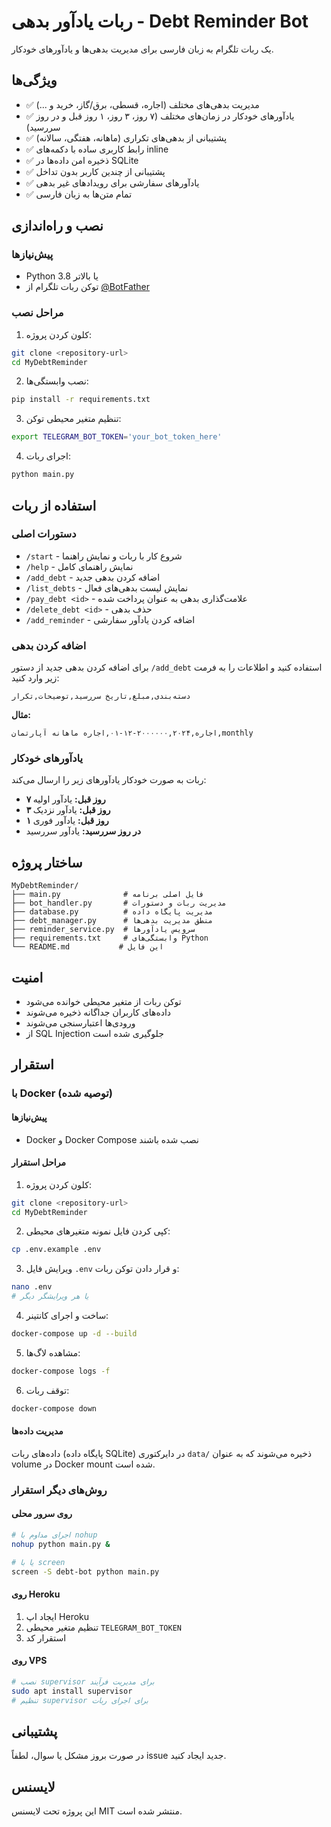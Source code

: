 # ربات یادآور بدهی - Debt Reminder Bot

یک ربات تلگرام به زبان فارسی برای مدیریت بدهی‌ها و یادآورهای خودکار.

## ویژگی‌ها

- ✅ مدیریت بدهی‌های مختلف (اجاره، قسطی، برق/گاز، خرید و ...)
- ✅ یادآورهای خودکار در زمان‌های مختلف (۷ روز، ۳ روز، ۱ روز قبل و در روز سررسید)
- ✅ پشتیبانی از بدهی‌های تکراری (ماهانه، هفتگی، سالانه)
- ✅ رابط کاربری ساده با دکمه‌های inline
- ✅ ذخیره امن داده‌ها در SQLite
- ✅ پشتیبانی از چندین کاربر بدون تداخل
- ✅ یادآورهای سفارشی برای رویدادهای غیر بدهی
- ✅ تمام متن‌ها به زبان فارسی

## نصب و راه‌اندازی

### پیش‌نیازها

- Python 3.8 یا بالاتر
- توکن ربات تلگرام از [@BotFather](https://t.me/botfather)

### مراحل نصب

1. کلون کردن پروژه:
```bash
git clone <repository-url>
cd MyDebtReminder
```

2. نصب وابستگی‌ها:
```bash
pip install -r requirements.txt
```

3. تنظیم متغیر محیطی توکن:
```bash
export TELEGRAM_BOT_TOKEN='your_bot_token_here'
```

4. اجرای ربات:
```bash
python main.py
```

## استفاده از ربات

### دستورات اصلی

- `/start` - شروع کار با ربات و نمایش راهنما
- `/help` - نمایش راهنمای کامل
- `/add_debt` - اضافه کردن بدهی جدید
- `/list_debts` - نمایش لیست بدهی‌های فعال
- `/pay_debt <id>` - علامت‌گذاری بدهی به عنوان پرداخت شده
- `/delete_debt <id>` - حذف بدهی
- `/add_reminder` - اضافه کردن یادآور سفارشی

### اضافه کردن بدهی

برای اضافه کردن بدهی جدید از دستور `/add_debt` استفاده کنید و اطلاعات را به فرمت زیر وارد کنید:

```
دسته‌بندی,مبلغ,تاریخ سررسید,توضیحات,تکرار
```

**مثال:**
```
اجاره,۲۰۰۰۰۰۰,۲۰۲۴-۱۲-۰۱,اجاره ماهانه آپارتمان,monthly
```

### یادآورهای خودکار

ربات به صورت خودکار یادآورهای زیر را ارسال می‌کند:
- **۷ روز قبل:** یادآور اولیه
- **۳ روز قبل:** یادآور نزدیک
- **۱ روز قبل:** یادآور فوری
- **در روز سررسید:** یادآور سررسید

## ساختار پروژه

```
MyDebtReminder/
├── main.py              # فایل اصلی برنامه
├── bot_handler.py       # مدیریت ربات و دستورات
├── database.py          # مدیریت پایگاه داده
├── debt_manager.py      # منطق مدیریت بدهی‌ها
├── reminder_service.py  # سرویس یادآورها
├── requirements.txt     # وابستگی‌های Python
└── README.md           # این فایل
```

## امنیت

- توکن ربات از متغیر محیطی خوانده می‌شود
- داده‌های کاربران جداگانه ذخیره می‌شوند
- ورودی‌ها اعتبارسنجی می‌شوند
- از SQL Injection جلوگیری شده است

## استقرار

### با Docker (توصیه شده)

#### پیش‌نیازها

- Docker و Docker Compose نصب شده باشند

#### مراحل استقرار

1. کلون کردن پروژه:
```bash
git clone <repository-url>
cd MyDebtReminder
```

2. کپی کردن فایل نمونه متغیرهای محیطی:
```bash
cp .env.example .env
```

3. ویرایش فایل `.env` و قرار دادن توکن ربات:
```bash
nano .env
# یا هر ویرایشگر دیگر
```

4. ساخت و اجرای کانتینر:
```bash
docker-compose up -d --build
```

5. مشاهده لاگ‌ها:
```bash
docker-compose logs -f
```

6. توقف ربات:
```bash
docker-compose down
```

#### مدیریت داده‌ها

داده‌های ربات (پایگاه داده SQLite) در دایرکتوری `data/` ذخیره می‌شوند که به عنوان volume در Docker mount شده است.

### روش‌های دیگر استقرار

#### روی سرور محلی

```bash
# اجرای مداوم با nohup
nohup python main.py &

# یا با screen
screen -S debt-bot python main.py
```

#### روی Heroku

1. ایجاد اپ Heroku
2. تنظیم متغیر محیطی `TELEGRAM_BOT_TOKEN`
3. استقرار کد

#### روی VPS

```bash
# نصب supervisor برای مدیریت فرآیند
sudo apt install supervisor
# تنظیم supervisor برای اجرای ربات
```

## پشتیبانی

در صورت بروز مشکل یا سوال، لطفاً issue جدید ایجاد کنید.

## لایسنس

این پروژه تحت لایسنس MIT منتشر شده است.
